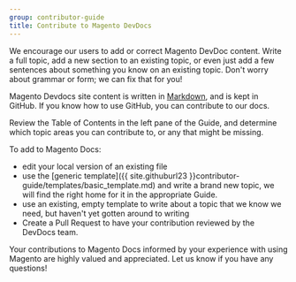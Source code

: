 ```yaml
---
group: contributor-guide
title: Contribute to Magento DevDocs
---
```


We encourage our users to add or correct Magento DevDoc content. Write a full topic, add a new section to an existing topic, or even just add a few sentences about something you know on an existing topic. Don't worry about grammar or form; we can fix that for you!

Magento Devdocs site content is written in [Markdown](https://daringfireball.net/projects/markdown/), and is kept in GitHub. If you know how to use GitHub, you can contribute to our docs.

Review the Table of Contents in the left pane of the Guide, and determine which topic areas you can contribute to, or any that might be missing.

To add to Magento Docs:

*  edit your local version of an existing file
*  use the [generic template]({{ site.githuburl23 }}contributor-guide/templates/basic_template.md) and write a brand new topic, we will find the right home for it in the appropriate Guide.
*  use an existing, empty template to write about a topic that we know we need, but haven't yet gotten around to writing
*  Create a Pull Request to have your contribution reviewed by the DevDocs team.

Your contributions to Magento Docs informed by your experience with using Magento are highly valued and appreciated. Let us know if you have any questions!
